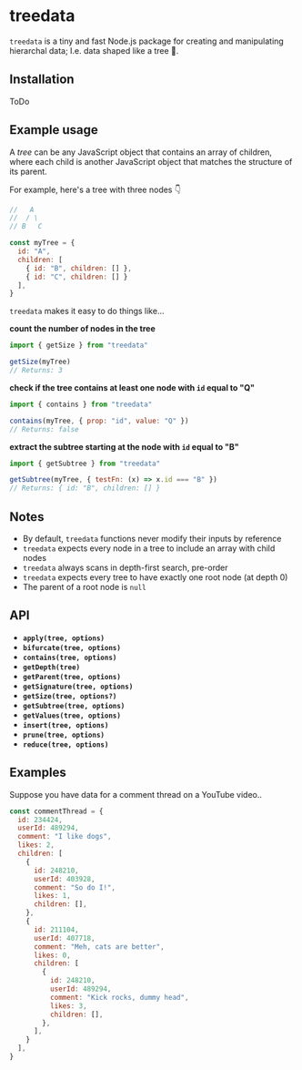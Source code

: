 # treedata
`treedata` is a tiny and fast Node.js package for creating and manipulating hierarchal data; I.e. data shaped like a tree 🌲.

## Installation
ToDo

## Example usage
A _tree_ can be any JavaScript object that contains an array of children, where each child is another JavaScript object that matches the structure of its parent.

For example, here's a tree with three nodes 👇

```js
//   A
//  / \
// B   C

const myTree = {
  id: "A",
  children: [
    { id: "B", children: [] },
    { id: "C", children: [] }
  ],
}
```

`treedata` makes it easy to do things like...

**count the number of nodes in the tree**
```js
import { getSize } from "treedata"

getSize(myTree) 
// Returns: 3
```

**check if the tree contains at least one node with `id` equal to "Q"**
```js
import { contains } from "treedata"

contains(myTree, { prop: "id", value: "Q" }) 
// Returns: false
```

**extract the subtree starting at the node with `id` equal to "B"**
```js
import { getSubtree } from "treedata"

getSubtree(myTree, { testFn: (x) => x.id === "B" }) 
// Returns: { id: "B", children: [] }
```

## Notes
- By default, `treedata` functions never modify their inputs by reference
- `treedata` expects every node in a tree to include an array with child nodes
- `treedata` always scans in depth-first search, pre-order
- `treedata` expects every tree to have exactly one root node (at depth 0)
- The parent of a root node is `null`

## API
- **`apply(tree, options)`**
- **`bifurcate(tree, options)`**
- **`contains(tree, options)`**
- **`getDepth(tree)`**
- **`getParent(tree, options)`**
- **`getSignature(tree, options)`**
- **`getSize(tree, options?)`**
- **`getSubtree(tree, options)`**
- **`getValues(tree, options)`**
- **`insert(tree, options)`**
- **`prune(tree, options)`**
- **`reduce(tree, options)`**

## Examples
Suppose you have data for a comment thread on a YouTube video..

```js
const commentThread = {
  id: 234424,
  userId: 489294,
  comment: "I like dogs",
  likes: 2,
  children: [
    {
      id: 248210,
      userId: 403928,
      comment: "So do I!",
      likes: 1,
      children: [],
    },
    {
      id: 211104,
      userId: 407718,
      comment: "Meh, cats are better",
      likes: 0,
      children: [
        {
          id: 248210,
          userId: 489294,
          comment: "Kick rocks, dummy head",
          likes: 3,
          children: [],
        },
      ],
    }
  ],
}
```